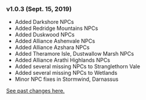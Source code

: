 ### v1.0.3 (Sept. 15, 2019)
* Added Darkshore NPCs
* Added Redridge Mountains NPCs
* Added Duskwood NPCs
* Added Alliance Ashenvale NPCs
* Added Alliance Azshara NPCs
* Added Theramore Isle, Dustwallow Marsh NPCs
* Added Alliance Arathi Highlands NPCs
* Added several missing NPCs to Stranglethorn Vale
* Added several missing NPCs to Wetlands
* Minor NPC fixes in Stormwind, Darnassus

[See past changes here.](https://bitbucket.org/jsiebert9/townsfolk-tracker/src/master/changehistory.md)
